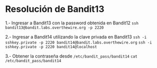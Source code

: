 # Resolución de Bandit13

1.- Ingresar a Bandit13 con la password obtenida en Bandit12
    `ssh bandit13@bandit.labs.overthewire.org -p 2220`

2.- Ingresar a Bandit14 utilizando la clave privada en Bandit13
    `ssh -i sshkey.private -p 2220 bandit14@bandit.labs.overthewire.org`
    `ssh -i sshkey.private -p 2220 bandit14@localhost`

3.- Obtener la contraseña desde `/etc/bandit_pass/bandit14`
    `cat /etc/bandit_pass/bandit14`